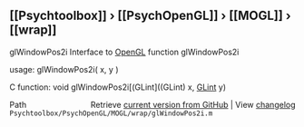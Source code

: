 ## [[Psychtoolbox]] &#8250; [[PsychOpenGL]] &#8250; [[MOGL]] &#8250; [[wrap]]

glWindowPos2i  Interface to [OpenGL](OpenGL) function glWindowPos2i  
  
usage:  glWindowPos2i( x, y )  
  
C function:  void glWindowPos2i[(GLint]((GLint) x, [GLint](GLint) y)  




<div class="code_header" style="text-align:right;">
  <span style="float:left;">Path&nbsp;&nbsp;</span> <span class="counter">Retrieve <a href=
  "https://raw.github.com/Psychtoolbox-3/Psychtoolbox-3/beta/Psychtoolbox/PsychOpenGL/MOGL/wrap/glWindowPos2i.m">current version from GitHub</a> | View <a href=
  "https://github.com/Psychtoolbox-3/Psychtoolbox-3/commits/beta/Psychtoolbox/PsychOpenGL/MOGL/wrap/glWindowPos2i.m">changelog</a></span>
</div>
<div class="code">
  <code>Psychtoolbox/PsychOpenGL/MOGL/wrap/glWindowPos2i.m</code>
</div>

